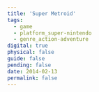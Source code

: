 ```yaml
---
title: 'Super Metroid'
tags:
  - game
  - platform_super-nintendo
  - genre_action-adventure
digital: true
physical: false
guide: false
pending: false
date: 2014-02-13
permalink: false
---
```

